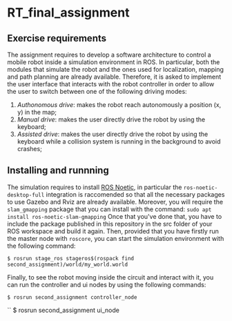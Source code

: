 # RT_final_assignment

## Exercise requirements
The assignment requires to develop a software architecture to control a mobile robot inside a simulation environment in ROS. In particular, both the modules that simulate the robot and the ones used for localization, mapping and path planning are already available. Therefore, it is asked to implement the user interface that interacts with the robot controller in order to allow the user to switch between one of the following driving modes:
 1) _Authonomous drive_: makes the robot reach autonomously a position (x, y) in the map;
 2) _Manual drive_: makes the user directly drive the robot by using the keyboard;
 3) _Assisted drive_: makes the user directly drive the robot by using the keyboard while a collision system is running in the background to avoid crashes;

## Installing and runnning
The simulation requires to install [ROS Noetic](http://wiki.ros.org/noetic/Installation), in particular the ``ros-noetic-desktop-full`` integration is raccomended so that all the necessary packages to use Gazebo and Rviz are already available. Moreover, you will require the ``slam_gmapping`` package that you can install with the command:
``
sudo apt install ros-noetic-slam-gmapping
``
Once that you've done that, you have to include the package published in this repository in the src folder of your ROS workspace and build it again. 
Then, provided that you have firstly run the master node with `roscore`, you can start the simulation environment with the following command:

``
$ rosrun stage_ros stageros$(rospack find second_assignment)/world/my_world.world
``

Finally, to see the robot moving inside the circuit and interact with it, you can run the controller and ui nodes by using the following commands:

``
$ rosrun second_assignment controller_node
``

``
$ rosrun second_assignment ui_node
